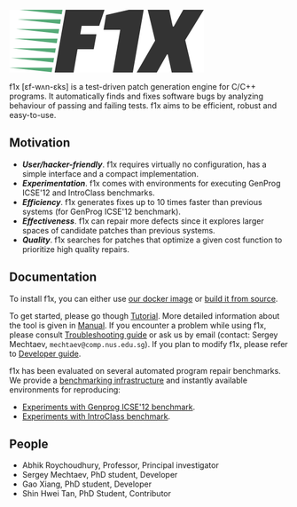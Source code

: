 ![logo](doc/logo.png)

f1x [ɛf-wʌn-ɛks] is a test-driven patch generation engine for C/C++ programs. It automatically finds and fixes software bugs by analyzing behaviour of passing and failing tests. f1x aims to be efficient, robust and easy-to-use.

## Motivation ##

* ***User/hacker-friendly***. f1x requires virtually no configuration, has a simple interface and a compact implementation.
* ***Experimentation***. f1x comes with environments for executing GenProg ICSE'12 and IntroClass benchmarks.
* ***Efficiency***. f1x generates fixes up to 10 times faster than previous systems (for GenProg ICSE'12 benchmark).
* ***Effectiveness***. f1x can repair more defects since it explores larger spaces of candidate patches than previous systems.
* ***Quality***. f1x searches for patches that optimize a given cost function to prioritize high quality repairs.

## Documentation ##

To install f1x, you can either use [our docker image](doc/Docker.md) or [build it from source](doc/BuildFromSource.md).

To get started, please go though [Tutorial](doc/Tutorial.md). More detailed information about the tool is given in [Manual](doc/Manual.md). If you encounter a problem while using f1x, please consult [Troubleshooting guide](doc/Troubleshooting.md) or ask us by email (contact: Sergey Mechtaev, `mechtaev@comp.nus.edu.sg`). If you plan to modify f1x, please refer to [Developer guide](doc/Development.md).

f1x has been evaluated on several automated program repair benchmarks. We provide a [benchmarking infrastructure](doc/Benchmarking.md) and instantly available environments for reproducing:

* [Experiments with Genprog ICSE'12 benchmark](https://github.com/mechtaev/f1x-genprog-icse12).
* [Experiments with IntroClass benchmark](https://github.com/mechtaev/f1x-introclass).

## People ##

* Abhik Roychoudhury, Professor, Principal investigator
* Sergey Mechtaev, PhD student, Developer
* Gao Xiang, PhD student, Developer
* Shin Hwei Tan, PhD Student, Contributor
